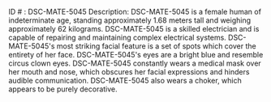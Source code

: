 ID # : DSC-MATE-5045
Description: DSC-MATE-5045 is a female human of indeterminate age, standing approximately 1.68 meters tall and weighing approximately 62 kilograms. DSC-MATE-5045 is a skilled electrician and is capable of repairing and maintaining complex electrical systems. DSC-MATE-5045's most striking facial feature is a set of spots which cover the entirety of her face. DSC-MATE-5045's eyes are a bright blue and resemble circus clown eyes. DSC-MATE-5045 constantly wears a medical mask over her mouth and nose, which obscures her facial expressions and hinders audible communication. DSC-MATE-5045 also wears a choker, which appears to be purely decorative.